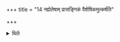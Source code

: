 +++
title = "14 नह्येतेषाम् प्रासङ्गिकं वैशेषिकमुत्कर्षति"

+++

<details><summary>थिते</summary>

14. He does not exclude the incidental and the special (details) (connected with the offering) of these (Savanīya oblations).  
</details>
